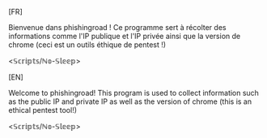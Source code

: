 [FR]

Bienvenue dans phishingroad ! Ce programme sert à récolter des informations comme l'IP publique et l'IP privée ainsi que la version de chrome (ceci est un outils éthique de pentest !)

<𝕊𝕔𝕣𝕚𝕡𝕥𝕤/ℕ𝕠-𝕊𝕝𝕖𝕖𝕡>

[EN]

Welcome to phishingroad! This program is used to collect information such as the public IP and private IP as well as the version of chrome (this is an ethical pentest tool!)

<𝕊𝕔𝕣𝕚𝕡𝕥𝕤/ℕ𝕠-𝕊𝕝𝕖𝕖𝕡>